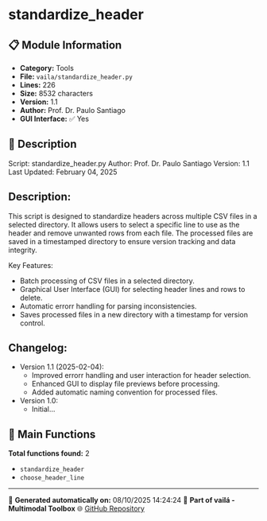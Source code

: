 # standardize_header

## 📋 Module Information

- **Category:** Tools
- **File:** `vaila/standardize_header.py`
- **Lines:** 226
- **Size:** 8532 characters
- **Version:** 1.1
- **Author:** Prof. Dr. Paulo Santiago
- **GUI Interface:** ✅ Yes

## 📖 Description


Script: standardize_header.py
Author: Prof. Dr. Paulo Santiago
Version: 1.1
Last Updated: February 04, 2025

Description:
-------------
This script is designed to standardize headers across multiple CSV files in a selected directory.
It allows users to select a specific line to use as the header and remove unwanted rows from each file.
The processed files are saved in a timestamped directory to ensure version tracking and data integrity.

Key Features:
- Batch processing of CSV files in a selected directory.
- Graphical User Interface (GUI) for selecting header lines and rows to delete.
- Automatic errorr handling for parsing inconsistencies.
- Saves processed files in a new directory with a timestamp for version control.

Changelog:
----------
- Version 1.1 (2025-02-04):
  - Improved errorr handling and user interaction for header selection.
  - Enhanced GUI to display file previews before processing.
  - Added automatic naming convention for processed files.
- Version 1.0:
  - Initial...

## 🔧 Main Functions

**Total functions found:** 2

- `standardize_header`
- `choose_header_line`




---

📅 **Generated automatically on:** 08/10/2025 14:24:24
🔗 **Part of vailá - Multimodal Toolbox**
🌐 [GitHub Repository](https://github.com/vaila-multimodaltoolbox/vaila)

